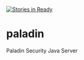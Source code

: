 [![Stories in Ready](https://badge.waffle.io/cluttered-code/paladin.png?label=ready&title=Ready)](https://waffle.io/cluttered-code/paladin)
# paladin
Paladin Security Java Server
